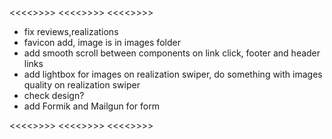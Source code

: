 <<<<<TODO>>>>>
<<<<<TODO>>>>>
<<<<<TODO>>>>>

- fix reviews,realizations
- favicon add, image is in images folder
- add smooth scroll between components on link click, footer and header links
- add lightbox for images on realization swiper, do something with images quality on realization swiper
- check design?
- add Formik and Mailgun for form

<<<<<TODO>>>>>
<<<<<TODO>>>>>
<<<<<TODO>>>>>